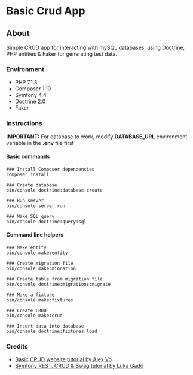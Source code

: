 # Basic Crud App

## About

Simple CRUD app for interacting with mySQL databases, using Doctrine, PHP entities & Faker for generating test data.

### Environment

-   PHP 7.1.3
-   Composer 1.10
-   Symfony 4.4
-   Doctrine 2.0
-   Faker

### Instructions

**IMPORTANT:** For database to work, modify **DATABASE_URL** environment variable in the **.env** file first

#### Basic commands

```shell
### Install Composer dependencies
composer install

### Create database
bin/console doctrine:database:create

### Run server
bin/console server:run

### Make SQL query
bin/console doctrine:query:sql
```

#### Command line helpers

```shell
### Make entity
bin/console make:entity

### Create migration file
bin/console make:migration

### Create table from migration file
bin/console doctrine:migrations:migrate

### Make a fixture
bin/console make:fixtures

### Create CRUD
bin/console make:crud

### Insert data into database
bin/console doctrine:fixtures:load
```

### Credits

-   [Basic CRUD website tutorial by Alex Vo](https://medium.com/@vtla/create-a-basic-crud-website-with-symfony-4-2-and-some-command-line-helpers-3719677d0e)
-   [Symfony REST, CRUD & Swag tutorial by Luka Gado](https://medium.com/q-software/symfony-5-the-rest-the-crud-and-the-swag-7430cb84cd5)
